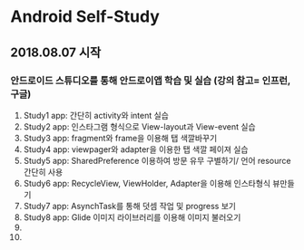 # Android Self-Study
## 2018.08.07 시작
### 안드로이드 스튜디오를 통해 안드로이앱 학습 및 실습 (강의 참고= 인프런, 구글)
1. Study1 app: 간단히 activity와 intent 실습
2. Study2 app: 인스타그램 형식으로 View-layout과 View-event 실습
3. Study3 app: fragment와 frame을 이용해 탭 색깔바꾸기 
4. Study4 app: viewpager와 adapter을 이용한 탭 색깔 페이져 실습
5. Study5 app: SharedPreference 이용하여 방문 유무 구별하기/ 언어 resource 간단히 사용
6. Study6 app: RecycleView, ViewHolder, Adapter을 이용해 인스타형식 뷰만들기
7. Study7 app: AsynchTask를 통해 덧셈 작업 및 progress 보기
8. Study8 app: Glide 이미지 라이브러리를 이용해 이미지 불러오기
9.
10.

